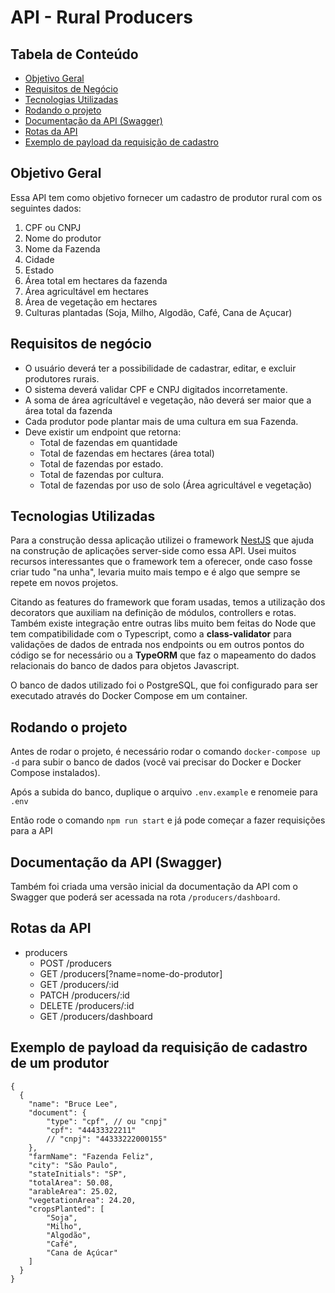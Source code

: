 # API - Rural Producers

## Tabela de Conteúdo

- [Objetivo Geral](#objetivo-geral)
- [Requisitos de Negócio](#requisitos-de-negócio)
- [Tecnologias Utilizadas](#tecnologias-utilizadas)
- [Rodando o projeto](#rodando-o-projeto)
- [Documentação da API (Swagger)](#documentação-da-api-swagger)
- [Rotas da API](#rotas-da-api)
- [Exemplo de payload da requisição de cadastro](#exemplo-de-payload-da-requisição-de-cadastro)

## Objetivo Geral

Essa API tem como objetivo fornecer um cadastro de produtor rural com os seguintes dados:

1.  CPF ou CNPJ
2.  Nome do produtor
3.  Nome da Fazenda
4.  Cidade
5.  Estado
6.  Área total em hectares da fazenda
7.  Área agricultável em hectares
8.  Área de vegetação em hectares
9.  Culturas plantadas (Soja, Milho, Algodão, Café, Cana de Açucar)

## Requisitos de negócio

- O usuário deverá ter a possibilidade de cadastrar, editar, e excluir produtores rurais.
- O sistema deverá validar CPF e CNPJ digitados incorretamente.
- A soma de área agrícultável e vegetação, não deverá ser maior que a área total da fazenda
- Cada produtor pode plantar mais de uma cultura em sua Fazenda.
- Deve existir um endpoint que retorna:
  - Total de fazendas em quantidade
  - Total de fazendas em hectares (área total)
  - Total de fazendas por estado.
  - Total de fazendas por cultura.
  - Total de fazendas por uso de solo (Área agricultável e vegetação)

## Tecnologias Utilizadas

Para a construção dessa aplicação utilizei o framework [NestJS](https://docs.nestjs.com/) que ajuda na construção de aplicações server-side como essa API. Usei muitos recursos interessantes que o framework tem a oferecer, onde caso fosse criar tudo "na unha", levaria muito mais tempo e é algo que sempre se repete em novos projetos.

Citando as features do framework que foram usadas, temos a utilização dos decorators que auxiliam na definição de módulos, controllers e rotas. Também existe integração entre outras libs muito bem feitas do Node que tem compatibilidade com o Typescript, como a **class-validator** para validações de dados de entrada nos endpoints ou em outros pontos do código se for necessário ou a **TypeORM** que faz o mapeamento do dados relacionais do banco de dados para objetos Javascript.

O banco de dados utilizado foi o PostgreSQL, que foi configurado para ser executado através do Docker Compose em um container.

## Rodando o projeto

Antes de rodar o projeto, é necessário rodar o comando `docker-compose up -d` para subir o banco de dados (você vai precisar do Docker e Docker Compose instalados).

Após a subida do banco, duplique o arquivo `.env.example` e renomeie para `.env`

Então rode o comando `npm run start` e já pode começar a fazer requisições para a API

## Documentação da API (Swagger)

Também foi criada uma versão inicial da documentação da API com o Swagger que poderá ser acessada na rota `/producers/dashboard`.

## Rotas da API

- producers
  - POST /producers
  - GET /producers[?name=nome-do-produtor]
  - GET /producers/:id
  - PATCH /producers/:id
  - DELETE /producers/:id
  - GET /producers/dashboard

## Exemplo de payload da requisição de cadastro de um produtor

```jsonc
{
  {
    "name": "Bruce Lee",
    "document": {
        "type": "cpf", // ou "cnpj"
        "cpf": "44433322211"
        // "cnpj": "44333222000155"
    },
    "farmName": "Fazenda Feliz",
    "city": "São Paulo",
    "stateInitials": "SP",
    "totalArea": 50.08,
    "arableArea": 25.02,
    "vegetationArea": 24.20,
    "cropsPlanted": [
        "Soja",
        "Milho",
        "Algodão",
        "Café",
        "Cana de Açúcar"
    ]
  }
}
```
